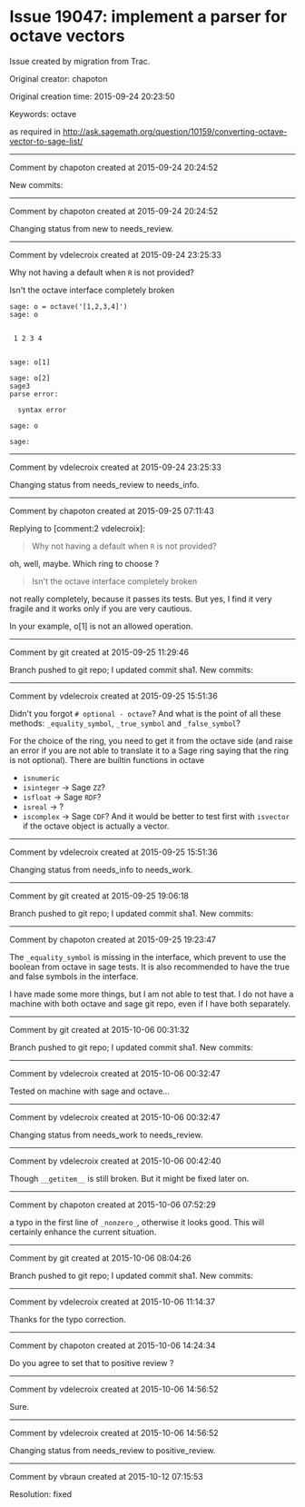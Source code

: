 # Issue 19047: implement a parser for octave vectors

Issue created by migration from Trac.

Original creator: chapoton

Original creation time: 2015-09-24 20:23:50

Keywords: octave

as required in http://ask.sagemath.org/question/10159/converting-octave-vector-to-sage-list/


---

Comment by chapoton created at 2015-09-24 20:24:52

New commits:


---

Comment by chapoton created at 2015-09-24 20:24:52

Changing status from new to needs_review.


---

Comment by vdelecroix created at 2015-09-24 23:25:33

Why not having a default when `R` is not provided?

Isn't the octave interface completely broken

```
sage: o = octave('[1,2,3,4]')
sage: o


 1 2 3 4


sage: o[1]

sage: o[2]
sage3
parse error:

  syntax error

sage: o

sage:
```



---

Comment by vdelecroix created at 2015-09-24 23:25:33

Changing status from needs_review to needs_info.


---

Comment by chapoton created at 2015-09-25 07:11:43

Replying to [comment:2 vdelecroix]:
> Why not having a default when `R` is not provided?

oh, well, maybe. Which ring to choose ?

> Isn't the octave interface completely broken

not really completely, because it passes its tests.
But yes, I find it very fragile and it works only if you are very cautious.

In your example, o[1] is not an allowed operation.


---

Comment by git created at 2015-09-25 11:29:46

Branch pushed to git repo; I updated commit sha1. New commits:


---

Comment by vdelecroix created at 2015-09-25 15:51:36

Didn't you forgot `# optional - octave`? And what is the point of all these methods: `_equality_symbol`, `_true_symbol` and `_false_symbol`?

For the choice of the ring, you need to get it from the octave side (and raise an error if you are not able to translate it to a Sage ring saying that the ring is not optional). There are builtin functions in octave
- `isnumeric`
- `isinteger` -> Sage `ZZ`?
- `isfloat` -> Sage `RDF`?
- `isreal` -> ?
- `iscomplex` -> Sage `CDF`?
And it would be better to test first with `isvector` if the octave object is actually a vector.


---

Comment by vdelecroix created at 2015-09-25 15:51:36

Changing status from needs_info to needs_work.


---

Comment by git created at 2015-09-25 19:06:18

Branch pushed to git repo; I updated commit sha1. New commits:


---

Comment by chapoton created at 2015-09-25 19:23:47

The `_equality_symbol` is missing in the interface, which prevent to use the boolean from octave in sage tests. It is also recommended to have the true and false symbols in the interface.

I have made some more things, but I am not able to test that. I do not have a machine with both octave and sage git repo, even if I have both separately.


---

Comment by git created at 2015-10-06 00:31:32

Branch pushed to git repo; I updated commit sha1. New commits:


---

Comment by vdelecroix created at 2015-10-06 00:32:47

Tested on machine with sage and octave...


---

Comment by vdelecroix created at 2015-10-06 00:32:47

Changing status from needs_work to needs_review.


---

Comment by vdelecroix created at 2015-10-06 00:42:40

Though `__getitem__` is still broken. But it might be fixed later on.


---

Comment by chapoton created at 2015-10-06 07:52:29

a typo in the first line of `_nonzero_`, otherwise it looks good. This will certainly enhance the current situation.


---

Comment by git created at 2015-10-06 08:04:26

Branch pushed to git repo; I updated commit sha1. New commits:


---

Comment by vdelecroix created at 2015-10-06 11:14:37

Thanks for the typo correction.


---

Comment by chapoton created at 2015-10-06 14:24:34

Do you agree to set that to positive review ?


---

Comment by vdelecroix created at 2015-10-06 14:56:52

Sure.


---

Comment by vdelecroix created at 2015-10-06 14:56:52

Changing status from needs_review to positive_review.


---

Comment by vbraun created at 2015-10-12 07:15:53

Resolution: fixed
